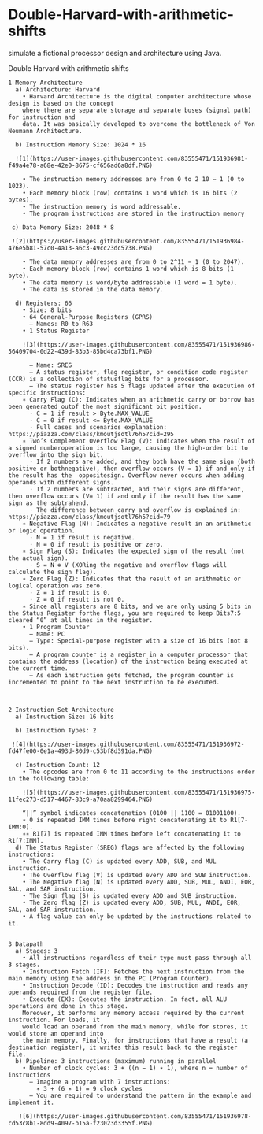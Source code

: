 # Double-Harvard-with-arithmetic-shifts
simulate a fictional processor design and architecture using Java.


Double Harvard with arithmetic shifts


    1 Memory Architecture 
      a) Architecture: Harvard
        • Harvard Architecture is the digital computer architecture whose design is based on the concept
        where there are separate storage and separate buses (signal path) for instruction and
        data. It was basically developed to overcome the bottleneck of Von Neumann Architecture.

      b) Instruction Memory Size: 1024 * 16
      
      ![1](https://user-images.githubusercontent.com/83555471/151936981-f49a4e78-a68e-42e0-8675-cf656ad6a8df.PNG)

        • The instruction memory addresses are from 0 to 2 10 − 1 (0 to 1023).
        • Each memory block (row) contains 1 word which is 16 bits (2 bytes).
        • The instruction memory is word addressable.
        • The program instructions are stored in the instruction memory
     
     c) Data Memory Size: 2048 * 8 
     
     ![2](https://user-images.githubusercontent.com/83555471/151936984-476e5b81-57c0-4a13-a6c3-49cc23dc5738.PNG)

        • The data memory addresses are from 0 to 2^11 − 1 (0 to 2047).
        • Each memory block (row) contains 1 word which is 8 bits (1 byte).
        • The data memory is word/byte addressable (1 word = 1 byte).
        • The data is stored in the data memory.

      d) Registers: 66
        • Size: 8 bits
        • 64 General-Purpose Registers (GPRS)
          – Names: R0 to R63
        • 1 Status Register
        
        ![3](https://user-images.githubusercontent.com/83555471/151936986-56409704-0d22-439d-83b3-85bd4ca73bf1.PNG)

          – Name: SREG
          – A status register, flag register, or condition code register (CCR) is a collection of statusflag bits for a processor.
          – The status register has 5 flags updated after the execution of specific instructions:
        ∗ Carry Flag (C): Indicates when an arithmetic carry or borrow has been generated outof the most significant bit position.
          · C = 1 if result > Byte.MAX_VALUE
          · C = 0 if result <= Byte.MAX_VALUE
          · Full cases and scenarios explanation: https://piazza.com/class/kmoutjsotl76h5?cid=295
        ∗ Two’s Complement Overflow Flag (V): Indicates when the result of a signed numberoperation is too large, causing the high-order bit to overflow into the sign bit.
          · If 2 numbers are added, and they both have the same sign (both positive or bothnegative), then overflow occurs (V = 1) if and only if the result has the  oppositesign. Overflow never occurs when adding operands with different signs.
          · If 2 numbers are subtracted, and their signs are different, then overflow occurs (V= 1) if and only if the result has the same sign as the subtrahend.
          · The difference between carry and overflow is explained in: https://piazza.com/class/kmoutjsotl76h5?cid=79
        ∗ Negative Flag (N): Indicates a negative result in an arithmetic or logic operation.
          · N = 1 if result is negative.
          · N = 0 if result is positive or zero.
        ∗ Sign Flag (S): Indicates the expected sign of the result (not the actual sign).
          · S = N ⊕ V (XORing the negative and overflow flags will calculate the sign flag).
        ∗ Zero Flag (Z): Indicates that the result of an arithmetic or logical operation was zero.
          · Z = 1 if result is 0.
          · Z = 0 if result is not 0.
        ∗ Since all registers are 8 bits, and we are only using 5 bits in the Status Register forthe flags, you are required to keep Bits7:5 cleared “0” at all times in the register.
        • 1 Program Counter
          – Name: PC
          – Type: Special-purpose register with a size of 16 bits (not 8 bits).
          – A program counter is a register in a computer processor that contains the address (location) of the instruction being executed at the current time.
          – As each instruction gets fetched, the program counter is incremented to point to the next instruction to be executed.



    2 Instruction Set Architecture
      a) Instruction Size: 16 bits
      
      b) Instruction Types: 2
      
     ![4](https://user-images.githubusercontent.com/83555471/151936972-fd47fe00-0e1a-493d-80d9-c53bf8d391da.PNG)

      c) Instruction Count: 12
        • The opcodes are from 0 to 11 according to the instructions order in the following table:
        
        ![5](https://user-images.githubusercontent.com/83555471/151936975-11fec273-d517-4467-83c9-a70aa8299464.PNG)

        “||” symbol indicates concatenation (0100 || 1100 = 01001100).
        ∗ 0 is repeated IMM times before right concatenating it to R1[7-IMM:0].
        ∗∗ R1[7] is repeated IMM times before left concatenating it to R1[7:IMM].
      d) The Status Register (SREG) flags are affected by the following instructions:
        • The Carry flag (C) is updated every ADD, SUB, and MUL instruction.
        • The Overflow flag (V) is updated every ADD and SUB instruction.
        • The Negative flag (N) is updated every ADD, SUB, MUL, ANDI, EOR, SAL, and SAR instruction.
        • The Sign flag (S) is updated every ADD and SUB instruction.
        • The Zero flag (Z) is updated every ADD, SUB, MUL, ANDI, EOR, SAL, and SAR instruction.
        • A flag value can only be updated by the instructions related to it.
        
        
    3 Datapath
      a) Stages: 3
        • All instructions regardless of their type must pass through all 3 stages.
        • Instruction Fetch (IF): Fetches the next instruction from the main memory using the address in the PC (Program Counter).
        • Instruction Decode (ID): Decodes the instruction and reads any operands required from the register file.
        • Execute (EX): Executes the instruction. In fact, all ALU operations are done in this stage.
        Moreover, it performs any memory access required by the current instruction. For loads, it
        would load an operand from the main memory, while for stores, it would store an operand into
        the main memory. Finally, for instructions that have a result (a destination register), it writes this result back to the register file.
      b) Pipeline: 3 instructions (maximum) running in parallel
        • Number of clock cycles: 3 + ((n − 1) ∗ 1), where n = number of instructions
          – Imagine a program with 7 instructions:
            ∗ 3 + (6 ∗ 1) = 9 clock cycles
          – You are required to understand the pattern in the example and implement it.

       ![6](https://user-images.githubusercontent.com/83555471/151936978-cd53c8b1-8dd9-4097-b15a-f23023d3355f.PNG)

